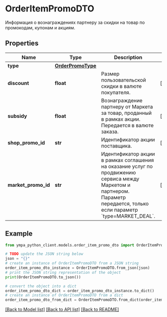 # OrderItemPromoDTO

Информация о вознаграждениях партнеру за скидки на товар по промокодам, купонам и акциям.

## Properties

Name | Type | Description | Notes
------------ | ------------- | ------------- | -------------
**type** | [**OrderPromoType**](OrderPromoType.md) |  | 
**discount** | **float** | Размер пользовательской скидки в валюте покупателя.  | [optional] 
**subsidy** | **float** | Вознаграждение партнеру от Маркета за товар, проданный в рамках акции.  Передается в валюте заказа.  | [optional] 
**shop_promo_id** | **str** | Идентификатор акции поставщика.  | [optional] 
**market_promo_id** | **str** | Идентификатор акции в рамках соглашения на оказание услуг по продвижению сервиса между Маркетом и партнером.  Параметр передается, только если параметр &#x60;type&#x3D;MARKET_DEAL&#x60;.  | [optional] 

## Example

```python
from ympa_python_client.models.order_item_promo_dto import OrderItemPromoDTO

# TODO update the JSON string below
json = "{}"
# create an instance of OrderItemPromoDTO from a JSON string
order_item_promo_dto_instance = OrderItemPromoDTO.from_json(json)
# print the JSON string representation of the object
print(OrderItemPromoDTO.to_json())

# convert the object into a dict
order_item_promo_dto_dict = order_item_promo_dto_instance.to_dict()
# create an instance of OrderItemPromoDTO from a dict
order_item_promo_dto_from_dict = OrderItemPromoDTO.from_dict(order_item_promo_dto_dict)
```
[[Back to Model list]](../README.md#documentation-for-models) [[Back to API list]](../README.md#documentation-for-api-endpoints) [[Back to README]](../README.md)


